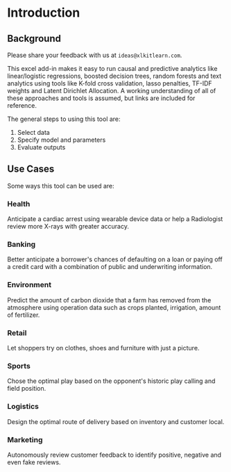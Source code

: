 # Introduction
## Background

 Please share your feedback with us at ```ideas@xlkitlearn.com```.

 This excel add-in makes it easy to run causal and predictive analytics like linear/logistic regressions, boosted decision trees, random forests and text analytics using tools like K-fold cross validation, lasso penalties, TF-IDF weights and Latent Dirichlet Allocation. A working understanding of all of these approaches and tools is assumed, but links are included for reference.

 The general steps to using this tool are:

1. Select data
2. Specify model and parameters
3. Evaluate outputs

## Use Cases

Some ways this tool can be used are: 

### Health
Anticipate a cardiac arrest using wearable device data or help a Radiologist review more X-rays with greater accuracy.

### Banking
Better anticipate a borrower's chances of defaulting on a loan or paying off a credit card with a combination of public and underwriting information.

### Environment
Predict the amount of carbon dioxide that a farm has removed from the atmosphere using operation data such as crops planted, irrigation, amount of fertilizer.

### Retail
Let shoppers try on clothes, shoes and furniture with just a picture.

### Sports
Chose the optimal play based on the opponent's historic play calling and field position.

### Logistics
Design the optimal route of delivery based on inventory and customer local.

### Marketing
Autonomously review customer feedback to identify positive, negative and even fake reviews.
